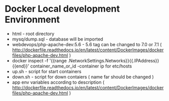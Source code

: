 Docker Local development Environment
===================================

- html - root directory
- mysq/dump.sql - database will be imported
- webdevops/php-apache-dev:5.6 - 5.6 tag can be changed to 7.0 or 7.1 (  http://dockerfile.readthedocs.io/en/latest/content/DockerImages/dockerfiles/php-apache-dev.html  )
- docker inspect -f '{{range .NetworkSettings.Networks}}{{.IPAddress}}{{end}}' container_name_or_id -container ip for etc/hosts
- up.sh - script for start containers
- down.sh - script for down contaiers ( name far should be changed )
- app env variables according to description ( http://dockerfile.readthedocs.io/en/latest/content/DockerImages/dockerfiles/php-apache-dev.html )